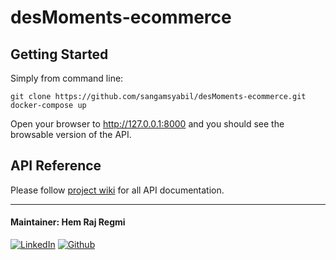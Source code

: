# desMoments-ecommerce

## Getting Started
Simply from command line:
```shell script
git clone https://github.com/sangamsyabil/desMoments-ecommerce.git
docker-compose up 
```
Open your browser to http://127.0.0.1:8000 and you should see the browsable version of the API.

## API Reference
Please follow [project wiki](https://github.com/sangamsyabil/desMoments-ecommerce/wiki) for all API documentation. 


---
#### Maintainer: Hem Raj Regmi 

[![LinkedIn][linkedin-shield]][linkedin-url] [![Github][github-shield]][github-url]

[linkedin-shield]: https://img.shields.io/badge/linkedin-%230077B5.svg?&style=for-the-badge&logo=linkedin&logoColor=white
[linkedin-url]: https://www.linkedin.com/in/hemsyabil/

[github-shield]: https://img.shields.io/badge/github-%23100000.svg?&style=for-the-badge&logo=github&logoColor=white
[github-url]: https://github.com/sangamsyabil